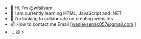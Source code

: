 - 👋 Hi, I'm @wfsilvam
- 🌱 I am currently learning HTML, JavaScript and .NET
- 💞️ I'm looking to collaborate on creating websites
- 📫 How to contact me Email [wesleysenac057@gmail.com ]
- ... 😄 ⚡

<!---
wfsilvam/wfsilvam is a ✨ special ✨ repository because its `README.md` (this file) appears on your GitHub profile.
You can click the Preview link to take a look at your changes.
--->
